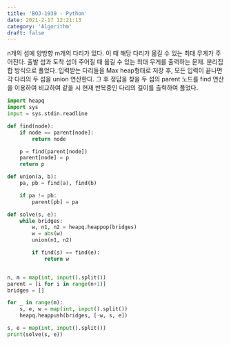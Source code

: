 ```yaml
---
title: 'BOJ-1939 - Python'
date: 2021-2-17 12:21:13
category: 'Algorithm'
draft: false
---
```

n개의 섬에 양방향 m개의 다리가 있다. 이 때 해당 다리가 옮길 수 있는 최대 무게가 주어진다. 출발 섬과 도착 섬이 주어질 때 옮길 수 있는 최대 무게를 출력하는 문제. 분리집합 방식으로 풀었다. 입력받는 다리들을 Max heap형태로 저장 후, 모든 입력이 끝나면 각 다리의 두 섬을 union 연산한다. 그 후 정답을 찾을 두 섬의 parent 노드를 find 연산을 이용하여 비교하여 같을 시 현재 반복중인 다리의 길이를 출력하여 풀었다.
```python
import heapq
import sys
input = sys.stdin.readline

def find(node):
    if node == parent[node]:
        return node

    p = find(parent[node])
    parent[node] = p
    return p

def union(a, b):
    pa, pb = find(a), find(b)

    if pa != pb:
        parent[pb] = pa

def solve(s, e):
    while bridges:
        w, n1, n2 = heapq.heappop(bridges)
        w = abs(w)
        union(n1, n2)

        if find(s) == find(e):
            return w


n, m = map(int, input().split())
parent = [i for i in range(n+1)]
bridges = []

for _ in range(m):
    s, e, w = map(int, input().split())
    heapq.heappush(bridges, [-w, s, e])

s, e = map(int, input().split())
print(solve(s, e))

```